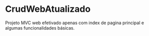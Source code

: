 # CrudWebAtualizado

Projeto MVC web efetivado apenas com index de pagina principal e algumas funcionalidades básicas.
